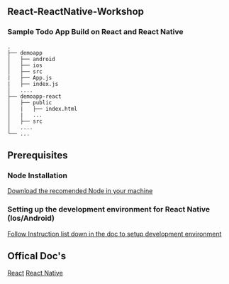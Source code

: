 ## React-ReactNative-Workshop
### Sample Todo App Build on React and React Native
```
.
├── demoapp
│   ├── android
│   ├── ios
│   ├── src
|   ├── App.js
|   ├── index.js
│   ....
├── demoapp-react
│   ├── public
│   |   ├── index.html
│   |   ...
│   ├── src
│   ....
└── ...
```
## Prerequisites 
### Node Installation
[Download the recomended Node in your machine](https://nodejs.org/en/)
### Setting up the development environment for React Native (Ios/Android)
[Follow Instruction list down in the doc to setup development environment](https://reactnative.dev/docs/environment-setup) 

## Offical Doc's
[React](https://reactjs.org/docs/getting-started.html)
[React Native](https://reactnative.dev/docs/getting-started)

